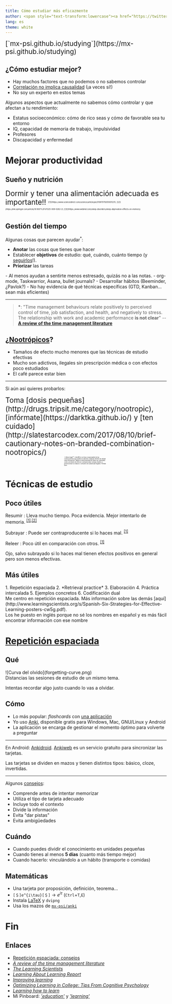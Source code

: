 ```yaml
---
title: Cómo estudiar más eficazmente
author: <span style="text-transform:lowercase"><a href="https://twitter.com/mx_psi">@mx_psi</a>(<a href="http://mstdn.io/@mx_psi">@mstdn.io</a>)</span>
lang: es
theme: white
---
```


<div style="font-size:1.5em">
[`mx-psi.github.io/studying`](https://mx-psi.github.io/studying)
</div>

## ¿Cómo estudiar mejor?

- Hay muchos factores que no podemos o no sabemos controlar
- [Correlación no implica causalidad](https://en.wikipedia.org/wiki/Correlation_does_not_imply_causation) (¡a veces sí!)
- No soy un experto en estos temas

<aside class="notes">
Algunos aspectos que actualmente no sabemos cómo controlar y que afectan a tu rendimiento:

- Estatus socioeconómico: cómo de rico seas y cómo de favorable sea tu entorno
- IQ, capacidad de memoria de trabajo, impulsividad
- Profesores
- Discapacidad y enfermedad
</aside>

# Mejorar productividad

## Sueño y nutrición

<span style="font-size:1.6em">
Dormir y tener una alimentación adecuada es importante!!
</span><sup><span style="font-size:0.5em">[[1]](https://www.sciencedirect.com/science/article/pii/S1087079205001231), [[2]](https://link.springer.com/article/10.1007%2Fs11325-009-0282-2), [[3]](https://www.webmd.com/sleep-disorders/sleep-deprivation-effects-on-memory)</span></sup>

## Gestión del tiempo

Algunas cosas que parecen ayudar<sup>*</sup>:

- **Anotar** las cosas que tienes que hacer
- Establecer **objetivos** de estudio: qué, cuándo, cuánto tiempo (y [seguirlos](https://www.lesswrong.com/posts/RWo4LwFzpHNQCTcYt/how-to-beat-procrastination)!).
- **Priorizar** las tareas

<aside class="notes">
- Al menos ayudan a sentirte menos estresado, quizás no a las notas.
- org-mode, Taskwarrior, Asana, bullet journals?
- Desarrollar hábitos (Beeminder, ¿Pavlok?)
- No hay evidencia de qué técnicas específicas (GTD, Kanban... sean más eficientes)
</aside>

***

> **\***: "Time management behaviours relate positively to perceived control of time, job satisfaction, and health, and negatively to stress. The relationship with work and academic performance **is not clear**" -- [**A review of the time management literature**](http://citeseerx.ist.psu.edu/viewdoc/download?doi=10.1.1.466.4966&rep=rep1&type=pdf)

## ¿[Nootrópicos](https://www.gwern.net/Nootropics)?

- Tamaños de efecto mucho menores que las técnicas de estudio efectivas
- Mucho son adictivos, ilegales sin prescripción médica o con efectos poco estudiados
- El café parece estar bien

***

Si aún así quieres probarlos:

<div style="font-size:1.6em">Toma [dosis pequeñas](http://drugs.tripsit.me/category/nootropic), [infórmate](https://darktka.github.io/) y [ten cuidado](http://slatestarcodex.com/2017/08/10/brief-cautionary-notes-on-branded-combination-nootropics/)</div>

<div style="font-size:0.3em; width: 27%; margin:0 auto">**Aviso legal**: LibreIM no se hace responsable de las consecuencias que pudiera ocasionar cualquier intento de utilizar esta información. Nada en esta presentación debe ser entendido como un intento de ofrecer o proporcionar consejo médico o promocionar la compra o consumo de sustancias ilegales. Pórtate bien.
</div>


# Técnicas de estudio

## Poco útiles

Resumir
: Lleva mucho tiempo. Poca evidencia. Mejor intentarlo de memoria. <sup>[[1]](http://www.indiana.edu/~pcl/rgoldsto/courses/dunloskyimprovinglearning.pdf),[[2]](https://www.tandfonline.com/doi/abs/10.1080/09658210802647009)</sup>

Subrayar
: Puede ser contraproducente si lo haces mal. <sup>[[1]](https://www.ncbi.nlm.nih.gov/pubmed/19650523)</sup>

Releer
: Poco útil en comparación con otros. <sup>[[1]](http://www.indiana.edu/~pcl/rgoldsto/courses/dunloskyimprovinglearning.pdf)</sup>


<aside class="notes">
Ojo, salvo subrayado si lo haces mal tienen efectos positivos en general pero son menos efectivas.
</aside>


## Más útiles

<div class="twocol">

<div>
1. Repetición espaciada
2. *Retrieval practice*
3. Elaboración
4. Práctica intercalada
5. Ejemplos concretos
6. Codificación dual
</div>

<div>
Me centro en repetición espaciada.
Más información sobre las demás [aquí](http://www.learningscientists.org/s/Spanish-Six-Strategies-for-Effective-Learning-posters-cw5g.pdf).
</div>
</div>

<aside class="notes">
Los he puesto en inglés porque no sé los nombres en español y es más fácil encontrar información con ese nombre
</aside>


# [Repetición espaciada](https://codual.github.io/2016/07/07/repeticion-espaciada/)

## Qué

<div class="twocol">
<div>
![Curva del olvido](forgetting-curve.png)
</div>
<div>
Distancias las sesiones de estudio de un mismo tema.

Intentas recordar algo justo cuando lo vas a olvidar.
</div>
</div>


## Cómo 

- Lo más popular: *flashcards* con [una aplicación](https://en.wikipedia.org/wiki/List_of_flashcard_software)
- Yo uso [Anki](https://apps.ankiweb.net/), disponible gratis para Windows, Mac, GNU/Linux y Android
- La aplicación se encarga de gestionar el momento óptimo para volverte a preguntar

***

En Android: [Ankidroid](https://f-droid.org/en/packages/com.ichi2.anki/).
[Ankiweb](https://ankiweb.net/about) es un servicio gratuito para sincronizar las tarjetas.

Las tarjetas se dividen en mazos y tienen distintos tipos: básico, cloze, invertidas.

***

Algunos [consejos](https://www.supermemo.com/en/articles/20rules):

- Comprende antes de intentar memorizar
- Utiliza el tipo de tarjeta adecuado
- Incluye todo el contexto
- Divide la información
- Evita "dar pistas"
- Evita ambigüedades

## Cuándo

- Cuando puedes dividir el conocimiento en unidades pequeñas
- Cuando tienes al menos **5 días** (cuanto más tiempo mejor)
- Cuando hacerlo: vinculándolo a un hábito (transporte o comidas)

## Matemáticas

- Una tarjeta por proposición, definición, teorema...
- `[＄]e^{i\tau}[＄]`    →    $e^{i\tau}$ (`Ctrl`+`T`,`E`)
- Instala [LaTeX](https://libreim.github.io/blog/2015/03/14/latex/) y `dvipng`
- Usa los mazos de [`mx-psi/anki`](https://github.com/mx-psi/anki)

# Fin

## Enlaces


- [Repetición espaciada: consejos](https://codual.github.io/2016/07/07/repeticion-espaciada/)
- [*A review of the time management literature*](http://citeseerx.ist.psu.edu/viewdoc/download?doi=10.1.1.466.4966&rep=rep1&type=pdf)
- [*The Learning Scientists*](http://www.learningscientists.org/downloadable-materials)
- [*Learning About Learning Report*](http://www.nctq.org/dmsView/Learning_About_Learning_Report)
- [*Improving learning*](http://www.indiana.edu/~pcl/rgoldsto/courses/dunloskyimprovinglearning.pdf)
- [*Optimizing Learning in College: Tips From Cognitive Psychology*](http://pps.sagepub.com/content/11/5/652.full.pdf)
- [*Learning how to learn*](https://www.coursera.org/learn/learning-how-to-learn)
- Mi Pinboard: [*'education'*](https://pinboard.in/u:mx_psi/t:education) y [*'learning'*](https://pinboard.in/u:mx_psi/t:learning)


